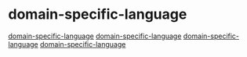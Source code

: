 # domain-specific-language

[domain-specific-language](https://github.com/GraphIt-DSL/graphit)
[domain-specific-language](https://github.com/zanellia/prometeo)
[domain-specific-language](https://github.com/usethesource/rascal)
[domain-specific-language](https://github.com/seq-lang/seq)

